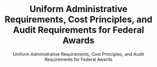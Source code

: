 ---
layout: resources-landing
title: "Uniform Administrative Requirements, Cost Principles, and Audit Requirements for Federal Awards"
subtitle: "Uniform Administrative Requirements, Cost Principles, and Audit Requirements for Federal Awards"
filters: federal-financial-assistance uniform-guidance-2-cfr-200 guidance 2014
external_link: https://www.govinfo.gov/content/pkg/FR-2013-12-26/pdf/2013-30465.pdf
---